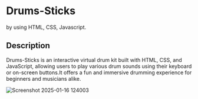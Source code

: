 # Drums-Sticks
by using HTML, CSS, Javascript.
## Description
Drums-Sticks is an interactive virtual drum kit built with HTML, CSS, and JavaScript, allowing users to play various drum sounds using their keyboard or on-screen buttons.It offers a fun and immersive drumming experience for beginners and musicians alike.

![Screenshot 2025-01-16 124003](https://github.com/user-attachments/assets/bfc61751-b950-4d9d-af9b-14e65a0439f4)
